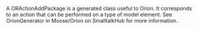A ORActionAddPackage is a generated class useful to Orion. It corresponds to an action that can be performed on a type of model element. See OrionGenerator in Moose/Orion on SmalltalkHub for more information.